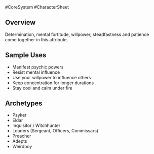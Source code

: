 #CoreSystem #CharacterSheet 
## Overview
Determination, mental fortitude, willpower, steadfastness and patience come together in this attribute. 

## Sample Uses
* Manifest psychic powers
* Resist mental influence
* Use your willpower to influence others
* Keep concentration for longer durations
* Stay cool and calm under fire

## Archetypes 
* Psyker
* Eldar
* Inquisitor / Witchhunter
* Leaders (Sergeant, Officers, Commissars)
* Preacher
* Adepts
* Weirdboy
